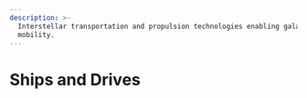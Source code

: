 ```yaml
---
description: >-
  Interstellar transportation and propulsion technologies enabling galactic
  mobility.
---
```


# Ships and Drives

